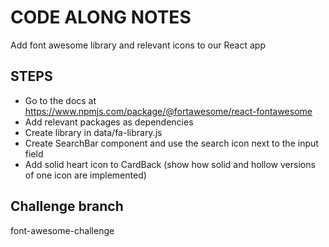 # CODE ALONG NOTES

Add font awesome library and relevant icons to our React app

## STEPS

- Go to the docs at https://www.npmjs.com/package/@fortawesome/react-fontawesome
- Add relevant packages as dependencies
- Create library in data/fa-library.js
- Create SearchBar component and use the search icon next to the input field
- Add solid heart icon to CardBack (show how solid and hollow versions of one icon are implemented)

## Challenge branch

font-awesome-challenge
